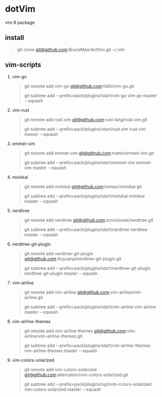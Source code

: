 # dotVim

vim 8 package

## install

> git clone git@github.com:BruceMaa/dotVim.git ~/.vim

## vim-scripts

1. vim-go

   > git remote add vim-go git@github.com:fatih/vim-go.git
   > 
   > git subtree add --prefix=pack/plugins/start/vim-go vim-go master --squash

2. vim-rust

   > git remote add rust.vim git@github.com:rust-lang/rust.vim.git
   > 
   > git subtree add --prefix=pack/plugins/start/rust.vim rust.vim master --squash

3. emmet-vim

   > git remote add emmet-vim git@github.com:mattn/emmet-vim.git
   > 
   > git subtree add --prefix=pack/plugins/start/emmet-vim emmet-vim master --squash

4. molokai

   > git remote add molokai git@github.com:tomasr/molokai.git
   > 
   > git subtree add --prefix=pack/plugins/start/molokai molokai master --squash

5. nerdtree

   > git remote add nerdtree git@github.com:scrooloose/nerdtree.git
   > 
   > git subtree add --prefix=pack/plugins/start/nerdtree nerdtree master --squash

6. nerdtree-git-plugin

   > git remote add nerdtree-git-plugin git@github.com:Xuyuanp/nerdtree-git-plugin.git
   > 
   > git subtree add --prefix=pack/plugins/start/nerdtree-git-plugin nerdtree-git-plugin master --squash

7. vim-airline

   > git remote add vim-airline git@github.com:vim-airline/vim-airline.git
   > 
   > git subtree add --prefix=pack/plugins/start/vim-airline vim-airline master --squash

8. vim-airline-themes

   > git remote add vim-airline-themes git@github.com:vim-airline/vim-airline-themes.git
   > 
   > git subtree add --prefix=pack/plugins/start/vim-airline-themes vim-airline-themes master --squash

9. vim-colors-solarized

   > git remote add vim-colors-solarized git@github.com:altercation/vim-colors-solarized.git
   > 
   > git subtree add --prefix=pack/plugins/opt/vim-colors-solarized vim-colors-solarized master --squash
